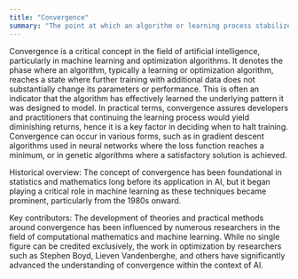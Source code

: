 ```yaml
---
title: "Convergence"
summary: "The point at which an algorithm or learning process stabilizes, reaching a state where further iterations or data input do not significantly alter its outcome."
---
```

Convergence is a critical concept in the field of artificial intelligence, particularly in machine learning and optimization algorithms. It denotes the phase where an algorithm, typically a learning or optimization algorithm, reaches a state where further training with additional data does not substantially change its parameters or performance. This is often an indicator that the algorithm has effectively learned the underlying pattern it was designed to model. In practical terms, convergence assures developers and practitioners that continuing the learning process would yield diminishing returns, hence it is a key factor in deciding when to halt training. Convergence can occur in various forms, such as in gradient descent algorithms used in neural networks where the loss function reaches a minimum, or in genetic algorithms where a satisfactory solution is achieved.

Historical overview: The concept of convergence has been foundational in statistics and mathematics long before its application in AI, but it began playing a critical role in machine learning as these techniques became prominent, particularly from the 1980s onward.

Key contributors: The development of theories and practical methods around convergence has been influenced by numerous researchers in the field of computational mathematics and machine learning. While no single figure can be credited exclusively, the work in optimization by researchers such as Stephen Boyd, Lieven Vandenberghe, and others have significantly advanced the understanding of convergence within the context of AI.
